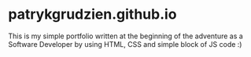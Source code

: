 # patrykgrudzien.github.io

This is my simple portfolio written at the beginning of the adventure as a Software Developer by using HTML, CSS and simple block of JS code :)
